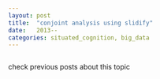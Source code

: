 ```yaml
---
layout: post
title:  "conjoint analysis using slidify"
date:   2013--
categories: situated_cognition, big_data
---
```


![]()

check previous posts about this topic

